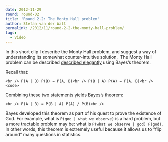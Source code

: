 ```yaml
---
date: 2012-11-29
round: round-02
title: 'Round 2.2: The Monty Hall problem'
author: Stefan van der Walt
permalink: /2012/11/round-2-2-the-monty-hall-problem/
tags:
  - Video
---
```

In this short clip I describe the Monty Hall problem, and suggest a way of understanding its somewhat counter-intuitive solution.  The Monty Hall problem can be described [described elegantly][1] using Bayes&#8217;s theorem.

Recall that:

`<br />
P(A | B) P(B) = P(A, B)<br />
P(B | A) P(A) = P(A, B)<br />
<code>`</code>

Combining these two statements yields Bayes&#8217;s theorem:

`<br />
P(A | B) = P(B | A) P(A) / P(B)<br />
`

Bayes developed this theorem as part of his quest to prove the existence of God. For example, what is `P(god | what we observe)` is a hard problem, but a more tractable problem may be: what is `P(what we observe | god) P(god)`. In other words, this theorem is extremely useful because it allows us to &#8220;flip around&#8221; many questions in statistics.

 [1]: http://en.wikipedia.org/wiki/Monty_Hall_problem#Bayes.27_theorem
